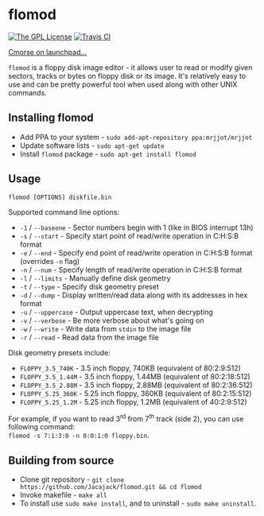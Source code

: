 # flomod
[![The GPL License](https://img.shields.io/badge/license-GPL-yellow.svg?style=flat-square)](https://opensource.org/licenses/GPL-3.0)
[![Travis CI](https://img.shields.io/travis/Jacajack/flomod.svg?style=flat-square)](https://travis-ci.org/Jacajack/flomod)

[Cmorse on launchpad...](https://launchpad.net/flomod)

`flomod` is a floppy disk image editor - it allows user to read or modify given sectors, tracks or bytes on floppy disk or its image.
It's relatively easy to use and can be pretty powerful tool when used along with other UNIX commands.

## Installing flomod
 - Add PPA to your system - `sudo add-apt-repository ppa:mrjjot/mrjjot`
 - Update software lists - `sudo apt-get update`
 - Install `flomod` package - `sudo apt-get install flomod`


## Usage
`flomod [OPTIONS] diskfile.bin`

Supported command line options:
 - `-1` / `--baseone` - Sector numbers begin with 1 (like in BIOS interrupt 13h)
 - `-s` / `--start` - Specify start point of read/write operation in C:H:S:B format
 - `-e` / `--end` - Specify end point of read/write operation in C:H:S:B format (overrides `-n` flag)
 - `-n` / `--num` - Specify length of read/write operation in C:H:S:B format
 - `-l` / `--limits` - Manually define disk geometry
 - `-t` / `--type` - Specify disk geometry preset
 - `-d` / `--dump` - Display written/read data along with its addresses in hex format
 - `-u` / `--uppercase` - Output uppercase text, when decrypting
 - `-v` / `--verbose` - Be more verbose about what's going on
 - `-w` / `--write` - Write data from `stdin` to the image file
 - `-r` / `--read` - Read data from the image file

Disk geometry presets include:
 - `FLOPPY_3.5_740K` - 3.5 inch floppy, 740KB (equivalent of 80:2:9:512)
 - `FLOPPY_3.5_1.44M` - 3.5 inch floppy, 1.44MB (equivalent of 80:2:18:512)
 - `FLOPPY_3.5_2.88M` - 3.5 inch floppy, 2.88MB (equivalent of 80:2:36:512)
 - `FLOPPY_5.25_360K` - 5.25 inch floppy, 360KB (equivalent of 80:2:15:512)
 - `FLOPPY_5.25_1.2M` - 5.25 inch floppy, 1.2MB (equivalent of 40:2:9:512)

For example, if you want to read 3<sup>rd</sup> from 7<sup>th</sup> track (side 2), you can use following command:<br>`flomod -s 7:1:3:0 -n 0:0:1:0 floppy.bin`.

## Building from source
 - Clone git repository - `git clone https://github.com/Jacajack/flomod.git && cd flomod`
 - Invoke makefile - `make all`
 - To install use `sudo make install`, and to uninstall - `sudo make uninstall`.

